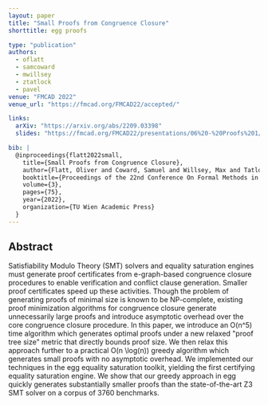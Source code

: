 ```yaml
---
layout: paper
title: "Small Proofs from Congruence Closure"
shorttitle: egg proofs

type: "publication"
authors:
  - oflatt
  - samcoward
  - mwillsey
  - ztatlock
  - pavel
venue: "FMCAD 2022"
venue_url: "https://fmcad.org/FMCAD22/accepted/"

links:
  arXiv: "https://arxiv.org/abs/2209.03398"
  slides: "https://fmcad.org/FMCAD22/presentations/06%20-%20Proofs%201/01_flatt.pdf"

bib: |
  @inproceedings{flatt2022small,
    title={Small Proofs from Congruence Closure},
    author={Flatt, Oliver and Coward, Samuel and Willsey, Max and Tatlock, Zachary and Panchekha, Pavel},
    booktitle={Proceedings of the 22nd Conference On Formal Methods in Computer-Aided Design--FMCAD 2022},
    volume={3},
    pages={75},
    year={2022},
    organization={TU Wien Academic Press}
  }
---
```


## Abstract

Satisfiability Modulo Theory (SMT) solvers and equality saturation engines must
generate proof certificates from e-graph-based congruence closure procedures to
enable verification and conflict clause generation. Smaller proof certificates
speed up these activities. Though the problem of generating proofs of minimal
size is known to be NP-complete, existing proof minimization algorithms for
congruence closure generate unnecessarily large proofs and introduce asymptotic
overhead over the core congruence closure procedure. In this paper, we introduce
an O(n^5) time algorithm which generates optimal proofs under a new relaxed
"proof tree size" metric that directly bounds proof size. We then relax this
approach further to a practical O(n \log(n)) greedy algorithm which generates
small proofs with no asymptotic overhead. We implemented our techniques in the
egg equality saturation toolkit, yielding the first certifying equality
saturation engine. We show that our greedy approach in egg quickly generates
substantially smaller proofs than the state-of-the-art Z3 SMT solver on a corpus
of 3760 benchmarks. 
